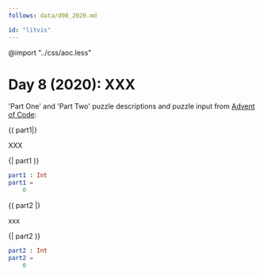 ```yaml
---
follows: data/d08_2020.md

id: "litvis"
---
```


@import "../css/aoc.less"

# Day 8 (2020): XXX

'Part One' and 'Part Two' puzzle descriptions and puzzle input from [Advent of Code](https://adventofcode.com/2020/day/08):

{( part1|}

XXX

{| part1 )}

```elm {l r}
part1 : Int
part1 =
    0
```

{( part2 |}

xxx

{| part2 )}

```elm {l r}
part2 : Int
part2 =
    0
```
